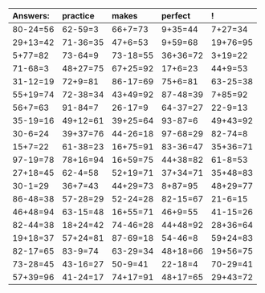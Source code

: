 | Answers: | practice | makes | perfect | ! |
| :--- | :--- | :--- | :--- | :--- |
| 80-24=56 | 62-59=3 | 66+7=73 | 9+35=44 | 7+27=34 | 
| 29+13=42 | 71-36=35 | 47+6=53 | 9+59=68 | 19+76=95 | 
| 5+77=82 | 73-64=9 | 73-18=55 | 36+36=72 | 3+19=22 | 
| 71-68=3 | 48+27=75 | 67+25=92 | 17+6=23 | 44+9=53 | 
| 31-12=19 | 72+9=81 | 86-17=69 | 75+6=81 | 63-25=38 | 
| 55+19=74 | 72-38=34 | 43+49=92 | 87-48=39 | 7+85=92 | 
| 56+7=63 | 91-84=7 | 26-17=9 | 64-37=27 | 22-9=13 | 
| 35-19=16 | 49+12=61 | 39+25=64 | 93-87=6 | 49+43=92 | 
| 30-6=24 | 39+37=76 | 44-26=18 | 97-68=29 | 82-74=8 | 
| 15+7=22 | 61-38=23 | 16+75=91 | 83-36=47 | 35+36=71 | 
| 97-19=78 | 78+16=94 | 16+59=75 | 44+38=82 | 61-8=53 | 
| 27+18=45 | 62-4=58 | 52+19=71 | 37+34=71 | 35+48=83 | 
| 30-1=29 | 36+7=43 | 44+29=73 | 8+87=95 | 48+29=77 | 
| 86-48=38 | 57-28=29 | 52-24=28 | 82-15=67 | 21-6=15 | 
| 46+48=94 | 63-15=48 | 16+55=71 | 46+9=55 | 41-15=26 | 
| 82-44=38 | 18+24=42 | 74-46=28 | 44+48=92 | 28+36=64 | 
| 19+18=37 | 57+24=81 | 87-69=18 | 54-46=8 | 59+24=83 | 
| 82-17=65 | 83-9=74 | 63-29=34 | 48+18=66 | 19+56=75 | 
| 73-28=45 | 43-16=27 | 50-9=41 | 22-18=4 | 70-29=41 | 
| 57+39=96 | 41-24=17 | 74+17=91 | 48+17=65 | 29+43=72 | 
